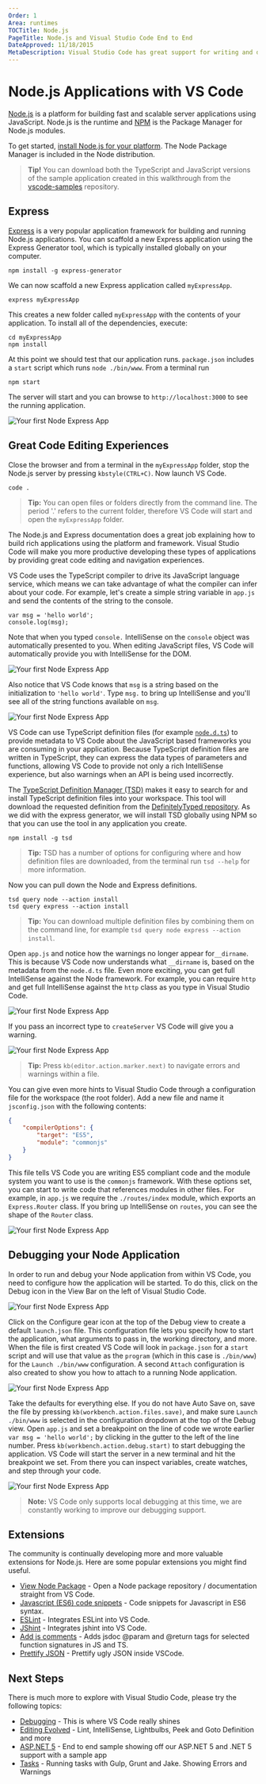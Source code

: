 ```yaml
---
Order: 1
Area: runtimes
TOCTitle: Node.js
PageTitle: Node.js and Visual Studio Code End to End
DateApproved: 11/18/2015
MetaDescription: Visual Studio Code has great support for writing and debugging Node.js applications.  At the heart of VS Code is a Node server so we use these features day-in day-out.
---
```


# Node.js Applications with VS Code
[Node.js](https://nodejs.org/) is a platform for building fast and scalable server applications using JavaScript. Node.js is the runtime and [NPM](https://www.npmjs.com/) is the Package Manager for Node.js modules.

To get started, [install Node.js for your platform](https://nodejs.org/download/). The Node Package Manager is included in the Node distribution.

> **Tip!** You can download both the TypeScript and JavaScript versions of the sample application created in this walkthrough from the [vscode-samples](https://github.com/Microsoft/vscode-samples/archive/master.zip) repository.

## Express
[Express](http://expressjs.com/) is a very popular application framework for building and running Node.js applications. You can scaffold a new Express application using the Express Generator tool, which is typically installed globally on your computer.

```
npm install -g express-generator
```

We can now scaffold a new Express application called `myExpressApp`.
```
express myExpressApp
```
This creates a new folder called `myExpressApp` with the contents of your application.  To install all of the dependencies, execute:
```
cd myExpressApp
npm install
```

At this point we should test that our application runs. `package.json` includes a `start` script which runs `node ./bin/www`. From a terminal run
```
npm start
```
The server will start and you can browse to `http://localhost:3000` to see the running application.

![Your first Node Express App](images/nodejs/express.png)

## Great Code Editing Experiences
Close the browser and from a terminal in the `myExpressApp` folder, stop the Node.js server by pressing `kbstyle(CTRL+C)`.  Now launch VS Code.
```
code .
```
>**Tip:** You can open files or folders directly from the command line.  The period '.' refers to the current folder, therefore VS Code will start and open the `myExpressApp` folder.

The Node.js and Express documentation does a great job explaining how to build rich applications using the platform and framework. Visual Studio Code will make you more productive developing these types of applications by providing great code editing and navigation experiences.

VS Code uses the TypeScript compiler to drive its JavaScript language service, which means we can take advantage of what the compiler can infer about your code. For example, let's create a simple string variable in `app.js` and send the contents of the string to the console.
```
var msg = 'hello world';
console.log(msg);
```
Note that when you typed `console.` IntelliSense on the `console` object was automatically presented to you. When editing JavaScript files, VS Code will automatically provide you with IntelliSense for the DOM.

![Your first Node Express App](images/nodejs/consoleintellisense.png)

Also notice that VS Code knows that `msg` is a string based on the initialization to `'hello world'`.  Type `msg.` to bring up IntelliSense and you'll see all of the string functions available on `msg`.

![Your first Node Express App](images/nodejs/stringintellisense.png)

VS Code can use TypeScript definition files (for example [`node.d.ts`](https://github.com/borisyankov/DefinitelyTyped/blob/master/node/node.d.ts)) to provide metadata to VS Code about the JavaScript based frameworks you are consuming in your application. Because TypeScript definition files are written in TypeScript, they can express the data types of parameters and functions, allowing VS Code to provide not only a rich IntelliSense experience, but also warnings when an API is being used incorrectly.

The [TypeScript Definition Manager (TSD)](http://definitelytyped.org/tsd/) makes it easy to search for and install TypeScript definition files into your workspace. This tool will download the requested definition from the [DefinitelyTyped repository](https://github.com/borisyankov/DefinitelyTyped). As we did with the express generator, we will install TSD globally using NPM so that you can use the tool in any application you create.

```
npm install -g tsd
```
>**Tip:** TSD has a number of options for configuring where and how definition files are downloaded, from the terminal run `tsd --help` for more information.

Now you can pull down the Node and Express definitions.

```
tsd query node --action install
tsd query express --action install
```
>**Tip:** You can download multiple definition files by combining them on the command line, for example `tsd query node express --action install`.

Open `app.js` and notice how the warnings no longer appear for`__dirname`. This is because VS Code now understands what `__dirname` is, based on the metadata from the `node.d.ts` file. Even more exciting, you can get full IntelliSense against the Node framework. For example, you can require `http` and get full IntelliSense against the `http` class as you type in Visual Studio Code.

![Your first Node Express App](images/nodejs/intellisense.png)

If you pass an incorrect type to `createServer` VS Code will give you a warning.

![Your first Node Express App](images/nodejs/warning.png)

>**Tip:** Press `kb(editor.action.marker.next)` to navigate errors and warnings within a file.

You can give even more hints to Visual Studio Code through a configuration file for the workspace (the root folder). Add a new file and name it `jsconfig.json` with the following contents:

```json
{
	"compilerOptions": {
		"target": "ES5",
		"module": "commonjs"
	}
}
```
This file tells VS Code you are writing ES5 compliant code and the module system you want to use is the `commonjs` framework. With these options set, you can start to write code that references modules in other files. For example, in `app.js` we require the `./routes/index` module, which exports an `Express.Router` class. If you bring up IntelliSense on `routes`, you can see the shape of the `Router` class.

![Your first Node Express App](images/nodejs/moduleintellisense.png)

## Debugging your Node Application

In order to run and debug your Node application from within VS Code, you need to configure how the application will be started. To do this, click on the Debug icon in the View Bar on the left of Visual Studio Code.

![Your first Node Express App](images/nodejs/debugicon.png)

Click on the Configure gear icon at the top of the Debug view to create a default `launch.json` file. This configuration file lets you specify how to start the application, what arguments to pass in, the working directory, and more. When the file is first created VS Code will look in `package.json` for a `start` script and will use that value as the `program` (which in this case is `./bin/www`) for the `Launch ./bin/www` configuration. A second `Attach` configuration is also created to show you how to attach to a running Node application.

![Your first Node Express App](images/nodejs/launchjson.png)

Take the defaults for everything else. If you do not have Auto Save on, save the file by pressing `kb(workbench.action.files.save)`, and make sure `Launch ./bin/www` is selected in the configuration dropdown at the top of the Debug view. Open `app.js` and set a breakpoint on the line of code we wrote earlier `var msg = 'hello world';` by clicking in the gutter to the left of the line number. Press `kb(workbench.action.debug.start)` to start debugging the application. VS Code will start the server in a new terminal and hit the breakpoint we set. From there you can inspect variables, create watches, and step through your code.

![Your first Node Express App](images/nodejs/debugsession.png)

>**Note:** VS Code only supports local debugging at this time, we are constantly working to improve our debugging support.

## Extensions

The community is continually developing more and more valuable extensions for Node.js. Here are some popular extensions you might find useful. 

* [View Node Package](https://marketplace.visualstudio.com/items?itemName=dkundel.vscode-npm-source) - Open a Node package repository / documentation straight from VS Code.
* [Javascript (ES6) code snippets](https://marketplace.visualstudio.com/items?itemName=xabikos.JavaScriptSnippets) - Code snippets for Javascript in ES6 syntax. 
* [ESLint](https://marketplace.visualstudio.com/items?itemName=dbaeumer.vscode-eslint) - Integrates ESLint into VS Code.
* [JShint](https://marketplace.visualstudio.com/items?itemName=dbaeumer.jshint) - Integrates jshint into VS Code.
* [Add js comments](https://marketplace.visualstudio.com/items?itemName=stevencl.addDocComments) - Adds jsdoc @param and @return tags for selected function signatures in JS and TS.
* [Prettify JSON](https://marketplace.visualstudio.com/items?itemName=mohsen1.prettify-json) - Prettify ugly JSON inside VSCode.

## Next Steps
There is much more to explore with Visual Studio Code, please try the following topics:

* [Debugging](/docs/editor/debugging.md) - This is where VS Code really shines
* [Editing Evolved](/docs/editor/editingevolved.md) - Lint, IntelliSense, Lightbulbs, Peek and Goto Definition and more
* [ASP.NET 5](/docs/runtimes/ASPnet5.md) - End to end sample showing off our ASP.NET 5 and .NET 5 support with a sample app
* [Tasks](/docs/editor/tasks.md) - Running tasks with Gulp, Grunt and Jake.  Showing Errors and Warnings

